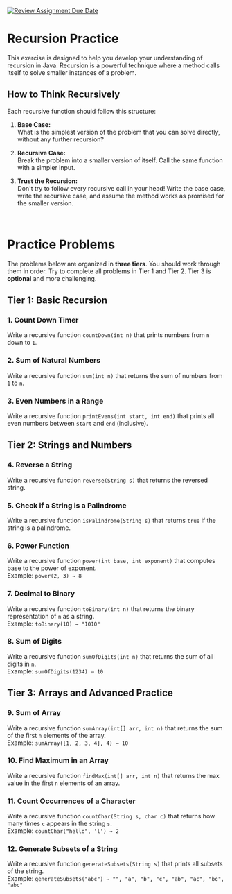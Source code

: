 [![Review Assignment Due Date](https://classroom.github.com/assets/deadline-readme-button-22041afd0340ce965d47ae6ef1cefeee28c7c493a6346c4f15d667ab976d596c.svg)](https://classroom.github.com/a/UI90ICT7)
# Recursion Practice

This exercise is designed to help you develop your understanding of recursion in Java. Recursion is a powerful technique where a method calls itself to solve smaller instances of a problem.

## How to Think Recursively

Each recursive function should follow this structure:

1. **Base Case:**  
   What is the simplest version of the problem that you can solve directly, without any further recursion?

2. **Recursive Case:**  
   Break the problem into a smaller version of itself. Call the same function with a simpler input.

3. **Trust the Recursion:**  
   Don't try to follow every recursive call in your head! Write the base case, write the recursive case, and assume the method works as promised for the smaller version.

<br>

# Practice Problems

The problems below are organized in **three tiers**. You should work through them in order. Try to complete all problems in Tier 1 and Tier 2. Tier 3 is **optional** and more challenging.

## Tier 1: Basic Recursion

### 1. Count Down Timer
Write a recursive function `countDown(int n)` that prints numbers from `n` down to `1`.


### 2. Sum of Natural Numbers
Write a recursive function `sum(int n)` that returns the sum of numbers from `1` to `n`.


### 3. Even Numbers in a Range
Write a recursive function `printEvens(int start, int end)` that prints all even numbers between `start` and `end` (inclusive).

## Tier 2: Strings and Numbers

### 4. Reverse a String
Write a recursive function `reverse(String s)` that returns the reversed string.

### 5. Check if a String is a Palindrome
Write a recursive function `isPalindrome(String s)` that returns `true` if the string is a palindrome.

### 6. Power Function
Write a recursive function `power(int base, int exponent)` that computes base to the power of exponent.  
Example: `power(2, 3) → 8`

### 7. Decimal to Binary
Write a recursive function `toBinary(int n)` that returns the binary representation of `n` as a string.  
Example: `toBinary(10) → "1010"`

### 8. Sum of Digits
Write a recursive function `sumOfDigits(int n)` that returns the sum of all digits in `n`.  
Example: `sumOfDigits(1234) → 10`

## Tier 3: Arrays and Advanced Practice

### 9. Sum of Array
Write a recursive function `sumArray(int[] arr, int n)` that returns the sum of the first `n` elements of the array.  
Example: `sumArray([1, 2, 3, 4], 4) → 10`

### 10. Find Maximum in an Array
Write a recursive function `findMax(int[] arr, int n)` that returns the max value in the first `n` elements of an array.

### 11. Count Occurrences of a Character
Write a recursive function `countChar(String s, char c)` that returns how many times `c` appears in the string `s`.  
Example: `countChar("hello", 'l') → 2`

### 12. Generate Subsets of a String
Write a recursive function `generateSubsets(String s)` that prints all subsets of the string.  
Example: `generateSubsets("abc") → "", "a", "b", "c", "ab", "ac", "bc", "abc"`